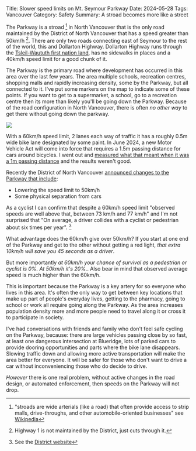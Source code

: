 Title: Slower speed limits on Mt. Seymour Parkway
Date: 2024-05-28
Tags: Vancouver
Category: Safety
Summary: A stroad becomes more like a street

The Parkway is a stroad [^1] in North Vancouver that is the only road maintained by the District of North Vancouver that has a speed greater than 50km/h [^2]. There are only two roads connecting east of Seymour to the rest of the world, this and Dollarton Highway. Dollarton Highway runs through the [Tsleil-Waututh first nation land](https://twnation.ca/about/), has no sidewalks in places and a 40km/h speed limit for a good chunk of it.

The Parkway is the primary road where development has occurred in this area over the last few years. The area multiple schools, recreation centres, shopping malls and rapidly increasing density, some by the Parkway, but all connected to it. I've put some markers on the map to indicate some of these points. If you want to get to a supermarket, a school, go to a recreation centre then its more than likely you'll be going down the Parkway. Because of the road configuration in North Vancouver, there is often *no other way* to get there without going down the parkway.

<img src="{static}/images/mt-seymour-parkway.png" />

With a 60km/h speed limit, 2 lanes each way of traffic it has a roughly 0.5m wide bike lane designated by some paint. In June 2024, a new Motor Vehicle Act will come into force that requires a 1.5m passing distance for cars around bicycles. I went out and [measured what that meant when it was a 1m passing distance](https://beyondcars.ca/a-new-mva-in-british-columbia.html) and the results weren't good.

Recently the District of North Vancouver [announced changes to the Parkway that include](https://www.dnv.org/streets-transportation/mount-seymour-parkway-safety-improvements):

* Lowering the speed limit to 50km/h
* Some physical separation from cars

As a cyclist I can confirm that despite a 60km/h speed limit "observed speeds are well above that, between 73 km/h and 77 km/h" and I'm not surprised that "On average, a driver collides with a cyclist or pedestrian about six times per year". [^3]

What advantage does the 60km/h give over 50km/h? If you start at one end of the Parkway and get to the other without getting a red light, *that extra 10km/h will save you 45 seconds as a driver*. 

But more importantly *at 60km/h your chance of survival as a pedestrian or cyclist is 0%. At 50km/h it's 20%.*. Also bear in mind that observed average speed is much higher than the 60km/h.

This is important because the Parkway is a key artery for so everyone who lives in this area. It's often the only way to get between key locations that make up part of people's everyday lives, getting to the pharmacy, going to school or work all require going along the Parkway. As the area increases population density more and more people need to travel along it or cross it to participate in society.

I've had conversations with friends and family who don't feel safe cycling on the Parkway, because: there are large vehicles passing close by so fast, at least one dangerous intersection at Blueridge, lots of parked cars to provide dooring opportunities and parts where the bike lane disappears. Slowing traffic down and allowing more active transportation will make the area better for everyone. It will be safer for those who don't want to drive a car without inconveniencing those who do decide to drive.

*However* there is one real problem, without active changes in the road design, or automated enforcement, then speeds on the Parkway will not drop.

[^1]: "stroads are wide arterials (like a road) that often provide access to strip malls, drive-throughs, and other automobile-oriented businesses" see [Wikipedia](https://en.wikipedia.org/wiki/Stroad)
[^2]: Highway 1 is not maintained by the District, just cuts through it.
[^3]: See the [District website](https://www.dnv.org/streets-transportation/mount-seymour-parkway-safety-improvements)
